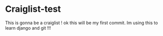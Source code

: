 # Craiglist-test
This is gonna be a craiglist ! 
ok this will be my first commit. Im using this to learn django and git !!!
